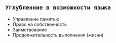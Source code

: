 ## `Углубленние в возможности языка`
  - Управление памятью
  - Право на собственность
  - Заимствование
  - Продолжительность выполнения (жизни)